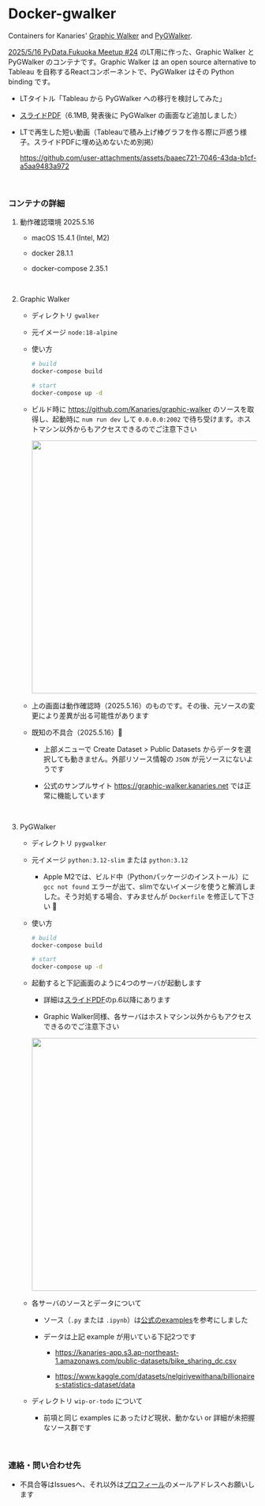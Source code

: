 # Docker-gwalker
Containers for Kanaries' [Graphic Walker](https://github.com/Kanaries/graphic-walker) and [PyGWalker](https://github.com/Kanaries/pygwalker).

[2025/5/16 PyData.Fukuoka Meetup #24](https://pydatafukuoka.connpass.com/event/349791/) のLT用に作った、Graphic Walker と PyGWalker のコンテナです。Graphic Walker は an open source alternative to Tableau を自称するReactコンポーネントで、PyGWalker はその Python binding です。

- LTタイトル「Tableau から PyGWalker への移行を検討してみた」

- [スライドPDF](https://github.com/user-attachments/files/20266109/20250516_PyGWalker_small.pdf)（6.1MB, 発表後に PyGWalker の画面など追加しました）

- LTで再生した短い動画（Tableauで積み上げ棒グラフを作る際に戸惑う様子。スライドPDFに埋め込めないため別掲）

  https://github.com/user-attachments/assets/baaec721-7046-43da-b1cf-a5aa9483a972

<br>

### コンテナの詳細

1. 動作確認環境 2025.5.16

   - macOS 15.4.1 (Intel, M2)

   - docker 28.1.1

   - docker-compose 2.35.1

<br>

2. Graphic Walker

   - ディレクトリ `gwalker`

   - 元イメージ `node:18-alpine`

   - 使い方
     ```sh
     # build
     docker-compose build

     # start
     docker-compose up -d
     ```

   - ビルド時に https://github.com/Kanaries/graphic-walker のソースを取得し、起動時に `num run dev` して `0.0.0.0:2002` で待ち受けます。ホストマシン以外からもアクセスできるのでご注意下さい

     <img width=512 src=https://github.com/user-attachments/assets/ddfb8d19-d54d-4eac-b4c5-a85d6f5769a7>

   - 上の画面は動作確認時（2025.5.16）のものです。その後、元ソースの変更により差異が出る可能性があります

   - 既知の不具合（2025.5.16）🙇

     - 上部メニューで Create Dataset > Public Datasets からデータを選択しても動きません。外部リソース情報の `JSON` が元ソースにないようです

     - 公式のサンプルサイト https://graphic-walker.kanaries.net では正常に機能しています

<br>

3. PyGWalker
   - ディレクトリ `pygwalker`
   - 元イメージ `python:3.12-slim` または `python:3.12`

     - Apple M2では、ビルド中（Pythonパッケージのインストール）に `gcc not found` エラーが出て、slimでないイメージを使うと解消しました。そう対処する場合、すみませんが `Dockerfile` を修正して下さい 🙇

   - 使い方
     ```sh
     # build
     docker-compose build

     # start
     docker-compose up -d
     ```

   - 起動すると下記画面のように4つのサーバが起動します

     - 詳細は[スライドPDF](https://github.com/user-attachments/files/20266109/20250516_PyGWalker_small.pdf)のp.6以降にあります

     - Graphic Walker同様、各サーバはホストマシン以外からもアクセスできるのでご注意下さい

     <img width=512 src=https://github.com/user-attachments/assets/4e60e06d-fbc5-45fc-95ee-65b10037948d>

   - 各サーバのソースとデータについて

     - ソース（`.py` または `.ipynb`）は[公式のexamples](https://github.com/Kanaries/pygwalker/tree/main/examples)を参考にしました

     - データは上記 example が用いている下記2つです

       - https://kanaries-app.s3.ap-northeast-1.amazonaws.com/public-datasets/bike_sharing_dc.csv

       - https://www.kaggle.com/datasets/nelgiriyewithana/billionaires-statistics-dataset/data
      
   - ディレクトリ `wip-or-todo` について

     - 前項と同じ examples にあったけど現状、動かない or 詳細が未把握なソース群です

<br>

### 連絡・問い合わせ先

- 不具合等はIssuesへ、それ以外は[プロフィール](https://github.com/ec22s)のメールアドレスへお願いします
